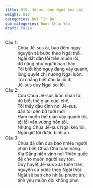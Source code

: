 ```yaml
---
title: 819. Jêsus, Duy Ngài Soi Lối
weight: 819
categories: Đời Tín Đồ
sub-categories: Được Chúa Yêu
draft: false
---
```

<dl><dt>Câu 1:</dt><dd data-verse="1">Chúa Jê-sus ôi, bao đêm ngày <br/>nguyện sẽ bước theo Ngài thôi. <br/>Ngài dắt dẫn tôi trên muôn lối, <br/>đỡ nâng như người bạn thân. <br/>Tôi biết khó nguy đang vây quanh, <br/>lòng quyết chỉ nương Ngài luôn. <br/>Tôi chẳng biết đâu là lối đi, <br/>Jê-sus duy Ngài soi lối. </dd><dt>Câu 2:</dt><dd data-verse="2">Cứu Chúa Jê-sus luôn nhân từ, <br/>dù biết thế gian cười chê, <br/>Tôi thấy dấu đinh nơi Jê-sus. <br/>dẫn tôi đến bờ tươi mới <br/>Ham muốn thế gian vây quanh tôi, <br/>tội lỗi vấn vương hồn tôi. <br/>Nhưng Chúa Jê-sus Ngài kéo tôi, <br/>Ngài giữ tôi được bình an. </dd><dt>Câu 3:</dt><dd data-verse="3">Chúa đã dẫn đưa bao nhiêu người <br/>nhận biết Chúa Cha toàn năng. <br/>Kìa Đấng hiển vinh nơi Thiên quốc <br/>để cho muôn người suy tôn. <br/>Duy huyết Jê-sus xưa tuôn tràn, <br/>nguyện cứ bước theo Ngài thôi. <br/>Ngài sẽ ban cho nhiều phước ân, <br/>tình yêu muôn đời không phai. </dd></dl>